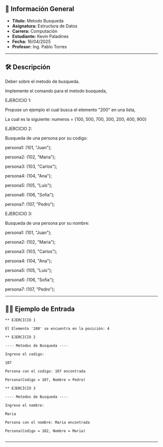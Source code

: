 ## 📌 Información General

- **Título:** Metodo Busqueda
- **Asignatura:** Estructura de Datos
- **Carrera:** Computación
- **Estudiante:** Kevin Paladines
- **Fecha:** 16/04/2025
- **Profesor:** Ing. Pablo Torres

---

## 🛠️ Descripción
 Deber sobre el metodo de busqueda.

 Implemente el comando para el metodo busqueda,

 EJERCICIO 1:

 Propuse un ejemplo el cual busca el elemento "200" en una lista,
 
 La cual es la siguiente: numeros = {100, 500, 700, 300, 200, 400, 900}


 EJERCICIO 2:

 Busqueda de una persona por su codigo:

persona1: (101, "Juan");

persona2: (102, "Maria");

persona3: (103, "Carlos");

persona4: (104, "Ana");

persona5: (105, "Luis");

persona6: (106, "Sofia");

persona7: (107, "Pedro");


EJERCICIO 3:

Busqueda de una persona por su nombre:

persona1: (101, "Juan");

persona2: (102, "Maria");

persona3: (103, "Carlos");

persona4: (104, "Ana");

persona5: (105, "Luis");

persona6: (106, "Sofia");

persona7: (107, "Pedro");

---


## 🧑‍💻 Ejemplo de Entrada

```plaintext
** EJERCICIO 1

El Elemento '200' se encuentra en la posición: 4

** EJERCICIO 2

---- Metodos de Busqueda ----

Ingrese el codigo:

107

Persona con el codigo: 107 encontrada

Persona(Codigo = 107, Nombre = Pedro)

** EJERCICIO 3

---- Metodos de Busqueda ----

Ingrese el nombre:

Maria

Persona con el nombre: Maria encontrada

Persona(Codigo = 102, Nombre = Maria)


```

---